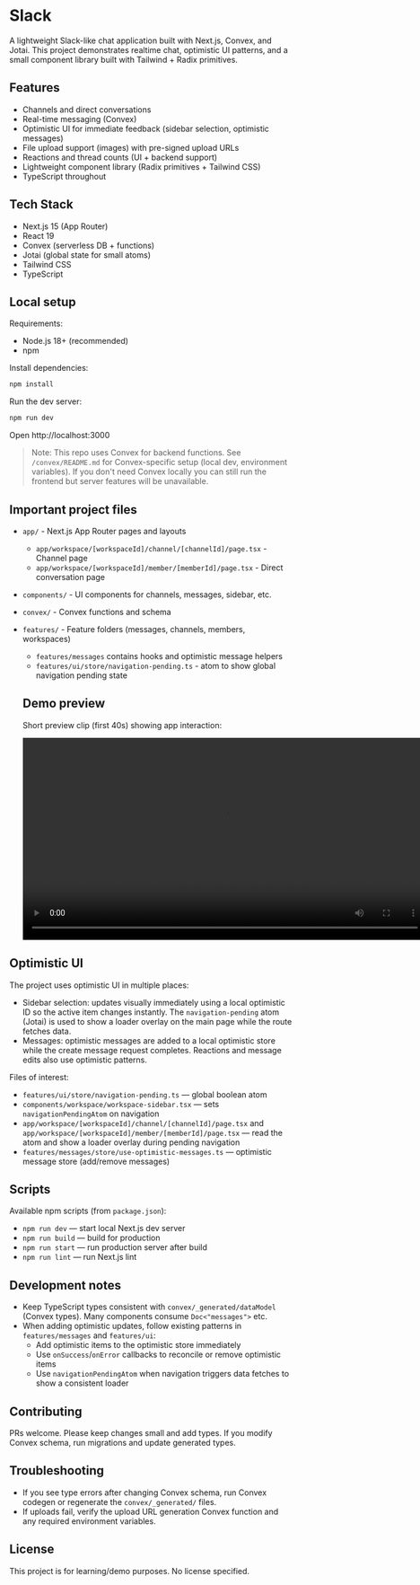 # Slack

A lightweight Slack-like chat application built with Next.js, Convex, and Jotai. This project demonstrates realtime chat, optimistic UI patterns, and a small component library built with Tailwind + Radix primitives.

## Features

- Channels and direct conversations
- Real-time messaging (Convex)
- Optimistic UI for immediate feedback (sidebar selection, optimistic messages)
- File upload support (images) with pre-signed upload URLs
- Reactions and thread counts (UI + backend support)
- Lightweight component library (Radix primitives + Tailwind CSS)
- TypeScript throughout

## Tech Stack

- Next.js 15 (App Router)
- React 19
- Convex (serverless DB + functions)
- Jotai (global state for small atoms)
- Tailwind CSS
- TypeScript

## Local setup

Requirements:

- Node.js 18+ (recommended)
- npm

Install dependencies:

```bash
npm install
```

Run the dev server:

```bash
npm run dev
```

Open http://localhost:3000

> Note: This repo uses Convex for backend functions. See `/convex/README.md` for Convex-specific setup (local dev, environment variables). If you don't need Convex locally you can still run the frontend but server features will be unavailable.

## Important project files

- `app/` - Next.js App Router pages and layouts
  - `app/workspace/[workspaceId]/channel/[channelId]/page.tsx` - Channel page
  - `app/workspace/[workspaceId]/member/[memberId]/page.tsx` - Direct conversation page
- `components/` - UI components for channels, messages, sidebar, etc.
- `convex/` - Convex functions and schema
- `features/` - Feature folders (messages, channels, members, workspaces)
  - `features/messages` contains hooks and optimistic message helpers
  - `features/ui/store/navigation-pending.ts` - atom to show global navigation pending state

  ## Demo preview

  Short preview clip (first 40s) showing app interaction:

  <video controls width="720">
    <source src="/screenshots/preview.webm" type="video/webm">
    Your browser does not support the video tag. You can download the preview here:
    [preview.webm](/screenshots/preview.webm)
  </video>

## Optimistic UI

The project uses optimistic UI in multiple places:

- Sidebar selection: updates visually immediately using a local optimistic ID so the active item changes instantly. The `navigation-pending` atom (Jotai) is used to show a loader overlay on the main page while the route fetches data.
- Messages: optimistic messages are added to a local optimistic store while the create message request completes. Reactions and message edits also use optimistic patterns.

Files of interest:

- `features/ui/store/navigation-pending.ts` — global boolean atom
- `components/workspace/workspace-sidebar.tsx` — sets `navigationPendingAtom` on navigation
- `app/workspace/[workspaceId]/channel/[channelId]/page.tsx` and `app/workspace/[workspaceId]/member/[memberId]/page.tsx` — read the atom and show a loader overlay during pending navigation
- `features/messages/store/use-optimistic-messages.ts` — optimistic message store (add/remove messages)

## Scripts

Available npm scripts (from `package.json`):

- `npm run dev` — start local Next.js dev server
- `npm run build` — build for production
- `npm run start` — run production server after build
- `npm run lint` — run Next.js lint

## Development notes

- Keep TypeScript types consistent with `convex/_generated/dataModel` (Convex types). Many components consume `Doc<"messages">` etc.
- When adding optimistic updates, follow existing patterns in `features/messages` and `features/ui`:
  - Add optimistic items to the optimistic store immediately
  - Use `onSuccess`/`onError` callbacks to reconcile or remove optimistic items
  - Use `navigationPendingAtom` when navigation triggers data fetches to show a consistent loader

## Contributing

PRs welcome. Please keep changes small and add types. If you modify Convex schema, run migrations and update generated types.

## Troubleshooting

- If you see type errors after changing Convex schema, run Convex codegen or regenerate the `convex/_generated/` files.
- If uploads fail, verify the upload URL generation Convex function and any required environment variables.

## License

This project is for learning/demo purposes. No license specified.
